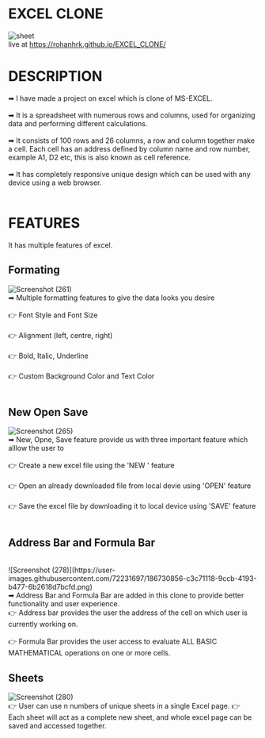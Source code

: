 # EXCEL CLONE

![sheet](https://user-images.githubusercontent.com/72231697/186729173-966721c0-2114-4843-9fb4-18835651e756.png)
<br/>
live at https://rohanhrk.github.io/EXCEL_CLONE/

# DESCRIPTION

➡ I have made a project on excel which is clone of MS-EXCEL. <br/>
<br/>
➡ It is a spreadsheet with numerous rows and columns, used for organizing data and performing different calculations. <br/>
<br/>
➡ It consists of 100 rows and 26 columns, a row and column together make a cell. Each cell has an address defined by column name and row number, example A1, D2 etc, this is also known as cell reference.<br/>
<br/>
➡ It has completely responsive unique design which can be used with any device using a web browser.<br/>
<br/>
# FEATURES

It has multiple features of excel.

## Formating 
![Screenshot (261)](https://user-images.githubusercontent.com/72231697/186700537-648120da-9e58-405f-8802-1d9e4f6265a8.png)
<br/>
➡ Multiple formatting features to give the data looks you desire<br/>
<br/>
  👉 Font Style and Font Size <br/>
  <br/>
  👉 Alignment (left, centre, right)<br/>
  <br/>
  👉 Bold, Italic, Underline<br/>
  <br/>
  👉 Custom Background Color and Text Color<br/>
  <br/>
  
 ## New Open Save
![Screenshot (265)](https://user-images.githubusercontent.com/72231697/186702174-1f0f7bd2-a8ef-4245-aa57-c3b7e1d5e59a.png)
<br/>
➡ New, Opne, Save feature provide us with three important feature which alllow the user to <br/>
<br/>
  👉 Create a new excel file using the 'NEW ' feature <br/>
  <br/>
  👉 Open an already downloaded file from local devie using 'OPEN' feature <br/>
  <br/>
  👉 Save the excel file by downloading it to local device using 'SAVE' feature <br/>
  <br/>
  
 ## Address Bar and Formula Bar
 <br/>
 ![Screenshot (278)](https://user-images.githubusercontent.com/72231697/186730856-c3c71118-9ccb-4193-b477-6b2618d7bcfd.png)
 <br/>
 ➡ Address Bar and Formula Bar are added in this clone to provide better functionality and user experience. <br/>
 👉 Address bar provides the user the address of the cell on which user is currently working on.
 <br/> 
 <br/>
 👉 Formula Bar provides the user access to evaluate ALL BASIC MATHEMATICAL operations on one or more cells.
 
## Sheets
![Screenshot (280)](https://user-images.githubusercontent.com/72231697/186745971-1160bad0-804a-43b9-a7f9-a83ac29d5b85.png)
<br/>
  👉 User can use n numbers of unique sheets in a single Excel page.
  👉 Each sheet will act as a complete new sheet, and whole excel page can be saved and accessed together.

 
 

 


